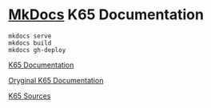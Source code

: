 # [MkDocs](https://www.mkdocs.org/) K65 Documentation

```
mkdocs serve
mkdocs build
mkdocs gh-deploy
```

[K65 Documentation](https://zbyti.github.io/k65-mkdocs/)

[Oryginal K65 Documentation](http://devkk.net/wiki/index.php/K65)

[K65 Sources](https://github.com/Krzysiek-K/k65)